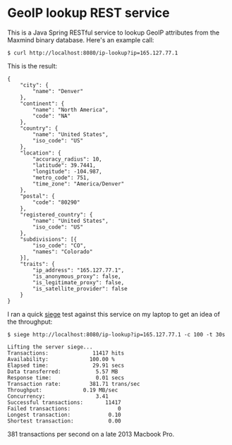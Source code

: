 # GeoIP lookup REST service

This is a Java Spring RESTful service to lookup GeoIP attributes from the Maxmind binary database. Here's an example call:

    $ curl http://localhost:8080/ip-lookup?ip=165.127.77.1


This is the result:

    {
        "city": {
            "name": "Denver"
        },
        "continent": {
            "name": "North America",
            "code": "NA"
        },
        "country": {
            "name": "United States",
            "iso_code": "US"
        },
        "location": {
            "accuracy_radius": 10,
            "latitude": 39.7441,
            "longitude": -104.987,
            "metro_code": 751,
            "time_zone": "America/Denver"
        },
        "postal": {
            "code": "80290"
        },
        "registered_country": {
            "name": "United States",
            "iso_code": "US"
        },
        "subdivisions": [{
            "iso_code": "CO",
            "names": "Colorado"
        }],
        "traits": {
            "ip_address": "165.127.77.1",
            "is_anonymous_proxy": false,
            "is_legitimate_proxy": false,
            "is_satellite_provider": false
        }
    }

I ran a quick [siege](https://www.joedog.org/siege-manual/) test against this service on my laptop to get an idea of the throughput:

    $ siege http://localhost:8080/ip-lookup?ip=165.127.77.1 -c 100 -t 30s

    Lifting the server siege...
    Transactions:		       11417 hits
    Availability:		      100.00 %
    Elapsed time:		       29.91 secs
    Data transferred:	        5.57 MB
    Response time:		        0.01 secs
    Transaction rate:	      381.71 trans/sec
    Throughput:		        0.19 MB/sec
    Concurrency:		        3.41
    Successful transactions:       11417
    Failed transactions:	           0
    Longest transaction:	        0.10
    Shortest transaction:	        0.00

381 transactions per second on a late 2013 Macbook Pro.
